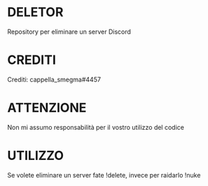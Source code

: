 # DELETOR
Repository per eliminare un server Discord
# CREDITI
Crediti: cappella_smegma#4457
# ATTENZIONE 
Non mi assumo responsabilità per il vostro utilizzo del codice
# UTILIZZO
Se volete eliminare un server fate !delete, invece per raidarlo !nuke
